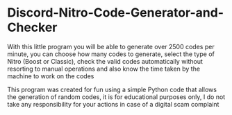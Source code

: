 # Discord-Nitro-Code-Generator-and-Checker
With this little program you will be able to generate over 2500 codes per minute, you can choose how many codes to generate, select the type of Nitro (Boost or Classic), check the valid codes automatically without resorting to manual operations and also know the time taken by the machine to work on the codes

This program was created for fun using a simple Python code that allows the generation of random codes, it is for educational purposes only, I do not take any responsibility for your actions in case of a digital scam complaint
